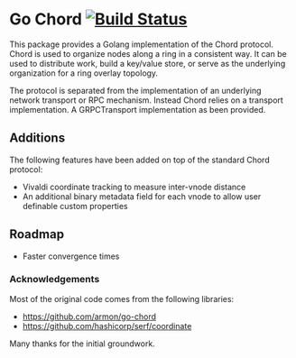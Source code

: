 # Go Chord [![Build Status](https://travis-ci.org/hexablock/go-chord.svg?branch=master)](https://travis-ci.org/hexablock/go-chord)

This package provides a Golang implementation of the Chord protocol.
Chord is used to organize nodes along a ring in a consistent way. It can be
used to distribute work, build a key/value store, or serve as the underlying
organization for a ring overlay topology.

The protocol is separated from the implementation of an underlying network
transport or RPC mechanism. Instead Chord relies on a transport implementation.
A GRPCTransport implementation as been provided.

## Additions
The following features have been added on top of the standard Chord protocol:

- Vivaldi coordinate tracking to measure inter-vnode distance
- An additional binary metadata field for each vnode to allow user definable custom properties

## Roadmap

- Faster convergence times

### Acknowledgements
Most of the original code comes from the following libraries:

- https://github.com/armon/go-chord
- https://github.com/hashicorp/serf/coordinate

Many thanks for the initial groundwork.
